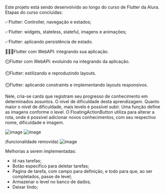 Este projeto está sendo desenvolvido ao longo do curso de Flutter da Alura.
Etapas do curso concluídas:<p>
✅Flutter: Controller, navegação e estados;<p>
✅Flutter: widgets, stateless, stateful, imagens e animações;<p>
✅Flutter: aplicando persistência de estado.<p>
👩🏽‍💻Flutter com WebAPI: integrando sua aplicação.<p>
⏲️Flutter com WebAPI: evoluindo na integrando da aplicação.<p>
⏲️Flutter: estilizando e reproduzindo layouts.<p>
⏲️Flutter: aplicando constraints e implementando layouts responsivos.<p>

Nele, cria-se cards que registram seu progresso de conhecimento em determinados assuntos.
O nível de dificuldade desta aprendizagem.
Quanto maior o nível de dificuldade, mais levels é possível subir.
Uma função define as imagens conforme o level. 
O FloatingActionButton utiliza para alterar a rota, onde é possível adicionar novos conhecimentos, com seu respectivo nome, dificuldade e imagem.

![image](https://user-images.githubusercontent.com/78618323/223533266-b0767bad-84b9-45fc-9daa-748997675c22.png)
![image](https://user-images.githubusercontent.com/78618323/223765259-74a6e582-c503-48ed-99e8-eaf52e1bdea3.png)<p>
(funcionalidade removida)
![image](https://user-images.githubusercontent.com/78618323/223533328-dbdd9a47-c4cf-40e7-8331-05d949f2d42a.png)

Melhorias a serem implementadas:
- Id nas tarefas;
- Botão específico para deletar tarefas;
- Pagina de tarefa, com campo para definição, e todo para que, ao ser completados, passe de level;
- Armazenar o level no banco de dados;
- Deixar lindo;
